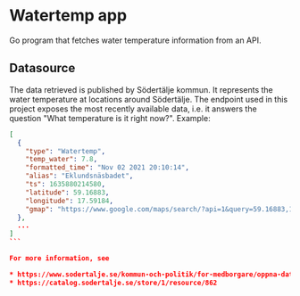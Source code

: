 # Watertemp app

Go program that fetches water temperature information from an API.

## Datasource

The data retrieved is published by Södertälje kommun. It represents the water temperature at locations around Södertälje. The endpoint used in this project exposes the most recently available data, i.e. it answers the question "What temperature is it right now?". Example:  

````json
[
  {
    "type": "Watertemp",
    "temp_water": 7.8,
    "formatted_time": "Nov 02 2021 20:10:14",
    "alias": "Eklundsnäsbadet",
    "ts": 1635880214580,
    "latitude": 59.16883,
    "longitude": 17.59184,
    "gmap": "https://www.google.com/maps/search/?api=1&query=59.16883,17.59184"
  },
  ...
]
``` 

For more information, see 

* https://www.sodertalje.se/kommun-och-politik/for-medborgare/oppna-data/oppen-data/#esc_entry=870&esc_context=1
* https://catalog.sodertalje.se/store/1/resource/862
